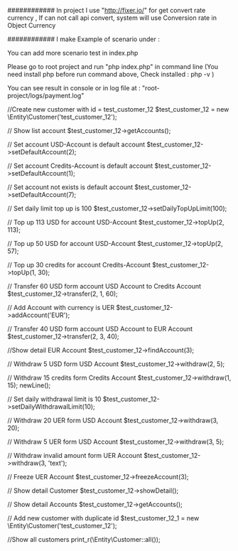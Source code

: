 ############
In project I use "http://fixer.io/" for get convert rate currency , 
If can not call api convert, system will use Conversion rate in Object Currency

############
I make Example of scenario under :

You can add more scenario test in index.php

Please go to root project and run "php index.php" in command line
(You need install php before run command above, Check installed : php -v )

You can see result in console or in log file at : "root-project/logs/payment.log"

//Create new customer with id = test_customer_12
$test_customer_12 = new \Entity\Customer('test_customer_12');

// Show list account
$test_customer_12->getAccounts();


// Set account USD-Account is default account
$test_customer_12->setDefaultAccount(2);


// Set account Credits-Account is default account
$test_customer_12->setDefaultAccount(1);


// Set account not exists is default account
$test_customer_12->setDefaultAccount(7);


// Set daily limit top up is 100
$test_customer_12->setDailyTopUpLimit(100);


// Top up 113 USD for account USD-Account
$test_customer_12->topUp(2, 113);


// Top up 50 USD for account USD-Account
$test_customer_12->topUp(2, 57);

// Top up 30 credits for account Credits-Account
$test_customer_12->topUp(1, 30);

// Transfer 60 USD form account USD Account to Credits Account
$test_customer_12->transfer(2, 1, 60);


// Add Account with currency is UER
$test_customer_12->addAccount('EUR');


// Transfer 40 USD form account USD Account to EUR Account
$test_customer_12->transfer(2, 3, 40);


//Show detail EUR Account
$test_customer_12->findAccount(3);


// Withdraw 5 USD form USD Account
$test_customer_12->withdraw(2, 5);

// Withdraw 15 credits form Credits Account
$test_customer_12->withdraw(1, 15);
newLine();

// Set daily withdrawal limit is 10
$test_customer_12->setDailyWithdrawalLimit(10);


// Withdraw 20 UER form USD Account
$test_customer_12->withdraw(3, 20);


// Withdraw 5 UER form USD Account
$test_customer_12->withdraw(3, 5);

// Withdraw invalid amount form UER Account
$test_customer_12->withdraw(3, 'text');


// Freeze UER Account
$test_customer_12->freezeAccount(3);


// Show detail Customer
$test_customer_12->showDetail();


// Show detail Accounts
$test_customer_12->getAccounts();

// Add new customer with duplicate id
$test_customer_12_1 = new \Entity\Customer('test_customer_12');

//Show all customers
print_r(\Entity\Customer::all());


